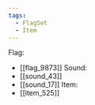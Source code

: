 ```yaml
---
tags:
  - FlagSet
  - Item
---
```

Flag:
- [[flag_9873]]
Sound:
- [[sound_43]]
- [[sound_17]]
Item:
- [[item_525]]
